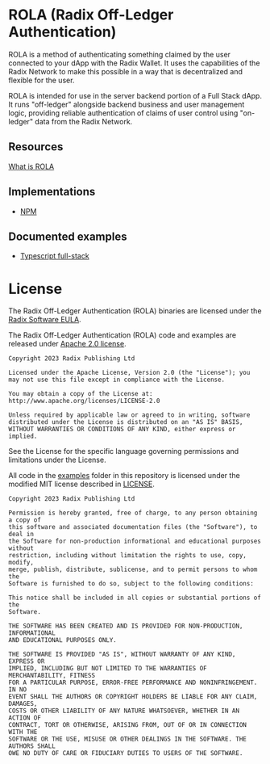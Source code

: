 # ROLA (Radix Off-Ledger Authentication)

ROLA is a method of authenticating something claimed by the user connected to your dApp with the Radix Wallet. It uses the capabilities of the Radix Network to make this possible in a way that is decentralized and flexible for the user.

ROLA is intended for use in the server backend portion of a Full Stack dApp. It runs "off-ledger" alongside backend business and user management logic, providing reliable authentication of claims of user control using "on-ledger" data from the Radix Network.

## Resources

[What is ROLA](https://docs-babylon.radixdlt.com/main/frontend/rola.html)

## Implementations

- [NPM](https://www.npmjs.com/package/@radixdlt/rola)

## Documented examples

- [Typescript full-stack](/examples/typescript-full-stack/README.md)

# License

The Radix Off-Ledger Authentication (ROLA) binaries are licensed under the [Radix Software EULA](http://www.radixdlt.com/terms/genericEULA).

The Radix Off-Ledger Authentication (ROLA) code and examples are released under [Apache 2.0 license](LICENSE).

```
Copyright 2023 Radix Publishing Ltd

Licensed under the Apache License, Version 2.0 (the "License"); you may not use this file except in compliance with the License.

You may obtain a copy of the License at: http://www.apache.org/licenses/LICENSE-2.0

Unless required by applicable law or agreed to in writing, software distributed under the License is distributed on an "AS IS" BASIS, WITHOUT WARRANTIES OR CONDITIONS OF ANY KIND, either express or implied.
```

See the License for the specific language governing permissions and limitations under the License.

All code in the [examples](./examples/) folder in this repository is licensed under the modified MIT license described in [LICENSE](/LICENSE).

```
Copyright 2023 Radix Publishing Ltd

Permission is hereby granted, free of charge, to any person obtaining a copy of
this software and associated documentation files (the "Software"), to deal in
the Software for non-production informational and educational purposes without
restriction, including without limitation the rights to use, copy, modify,
merge, publish, distribute, sublicense, and to permit persons to whom the
Software is furnished to do so, subject to the following conditions:

This notice shall be included in all copies or substantial portions of the
Software.

THE SOFTWARE HAS BEEN CREATED AND IS PROVIDED FOR NON-PRODUCTION, INFORMATIONAL
AND EDUCATIONAL PURPOSES ONLY.

THE SOFTWARE IS PROVIDED "AS IS", WITHOUT WARRANTY OF ANY KIND, EXPRESS OR
IMPLIED, INCLUDING BUT NOT LIMITED TO THE WARRANTIES OF MERCHANTABILITY, FITNESS
FOR A PARTICULAR PURPOSE, ERROR-FREE PERFORMANCE AND NONINFRINGEMENT. IN NO
EVENT SHALL THE AUTHORS OR COPYRIGHT HOLDERS BE LIABLE FOR ANY CLAIM, DAMAGES,
COSTS OR OTHER LIABILITY OF ANY NATURE WHATSOEVER, WHETHER IN AN ACTION OF
CONTRACT, TORT OR OTHERWISE, ARISING FROM, OUT OF OR IN CONNECTION WITH THE
SOFTWARE OR THE USE, MISUSE OR OTHER DEALINGS IN THE SOFTWARE. THE AUTHORS SHALL
OWE NO DUTY OF CARE OR FIDUCIARY DUTIES TO USERS OF THE SOFTWARE.
```
